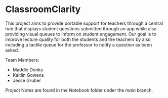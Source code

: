 # ClassroomClarity
This project aims to provide portable support for teachers through a central hub that displays student questions submitted through an app while also providing visual queues to inform on student engagement. Our goal is to improve lecture quality for both the students and the teachers by also including a tactile queue for the professor to notify a question as been asked.

Team Members:
- Maddie Donku
- Kaitlin Gowens
- Jesse Gruber

Project Notes are found in the _Notebook_ folder under the _main_ branch.
